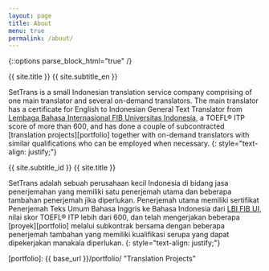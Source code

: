 ```yaml
---
layout: page
title: About
menu: true
permalink: /about/
---
```


{::options parse_block_html="true" /}
<div class="content-en">
<span class="playfair darkslateblue">{{ site.title }} {{ site.subtitle_en }}</span>

SetTrans is a small Indonesian translation service company comprising of one
 main translator and several on-demand translators. The main translator has 
a certificate for English to Indonesian General Text Translator from
 [Lembaga Bahasa Internasional FIB Universitas Indonesia][lbi-fib-ui],
 a TOEFL® ITP score of more than 600, and has done a couple of subcontracted
 [translation projects][portfolio] together with on-demand 
translators with similar qualifications who can be employed when necessary.
{: style="text-align: justify;"}
</div>
<div class="content-id">
<span class="playfair darkslateblue">{{ site.subtitle_id }} {{ site.title }}</span>

SetTrans adalah sebuah perusahaan kecil Indonesia di bidang jasa 
penerjemahan yang memiliki satu penerjemah utama dan beberapa tambahan 
penerjemah jika diperlukan. Penerjemah utama memiliki sertifikat Penerjemah 
Teks Umum Bahasa Inggris ke Bahasa Indonesia dari [LBI FIB UI][lbi-fib-ui], 
nilai skor TOEFL® ITP lebih dari 600, dan telah mengerjakan beberapa 
[proyek][portfolio] melalui subkontrak bersama dengan beberapa 
penerjemah tambahan yang memiliki kualifikasi serupa yang dapat dipekerjakan
 manakala diperlukan.
{: style="text-align: justify;"}
</div>


[lbi-fib-ui]: http://lbifib.ui.ac.id/ "LBI FIB UI" 
[portfolio]: {{ base_url }}/portfolio/ "Translation Projects"
